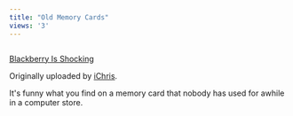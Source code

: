 ```yaml
---
title: "Old Memory Cards"
views: '3'
---
```

<p><a href="https://www.flickr.com/photos/lemon/1285234/" title="photo sharing"><img src="https://www.flickr.com/photos/1285234_40bbdc91bb_m.jpg" alt="" /></a></p>
<p><a href="https://www.flickr.com/photos/lemon/1285234/">Blackberry Is Shocking</a></p>
<p>Originally uploaded by <a href="https://www.flickr.com/people/lemon/">iChris</a>.</p>
<p>It's funny what you find on a memory card that nobody has used for awhile in a computer store.</p>
